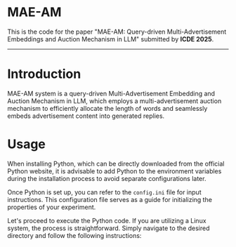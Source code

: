 # MAE-AM

This is the code for the paper "MAE-AM: Query-driven Multi-Advertisement Embeddings and Auction Mechanism in LLM" submitted by **ICDE 2025**.

***

# Introduction

MAE-AM system is a query-driven Multi-Advertisement Embedding and Auction Mechanism in LLM, which employs a multi-advertisement auction mechanism to efficiently allocate the length of words and seamlessly embeds advertisement content into generated replies.

# Usage

When installing Python, which can be directly downloaded from the official Python website, it is advisable to add Python to the environment variables during the installation process to avoid separate configurations later.

Once Python is set up, you can refer to the `config.ini` file for input instructions. This configuration file serves as a guide for initializing the properties of your experiment. 

Let's proceed to execute the Python code. If you are utilizing a Linux system, the process is straightforward. Simply navigate to the desired directory and follow the following instructions:
